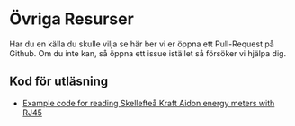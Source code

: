 # Övriga Resurser

Har du en källa du skulle vilja se här ber vi er öppna ett Pull-Request på Github. Om 
du inte kan, så öppna ett issue istället så försöker vi hjälpa dig.

## Kod för utläsning

* [Example code for reading Skellefteå Kraft Aidon energy meters with RJ45](https://github.com/OlleRatu/han-rj45)
